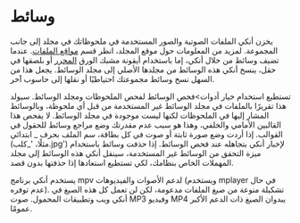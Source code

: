 # وسائط

يخزن أنكي الملفات الصوتية والصور المستخدمة في ملحوظاتك في مجلد إلى جانب المجموعة.
لمزيد من المعلومات حول موقع المجلد، انظر قسم [مواقع الملفات](files.md).
عندما تضيف وسائط من خلال أنكي، إما باستخدام أيقونة مشبك الورق [المحرر](editing.md)
أو بلصقها في حقل، ينسخ أنكي هذه الوسائط من مجلدها الأصلي إلى مجلد الوسائط.
يجعل هذا من السهل نسخ وسائط مجموعتك احتياطيًا أو نقلها إلى حاسوب آخر.

تستطيع استخدام خيار أدوات&gt;فحص الوسائط لفحص الملحوظات ومجلد الوسائط.
سيولد هذا تقريرًا بالملفات في مجلد الوسائط غير المستخدمة من قبل أي ملحوظة، وبالوسائط
المشار إليها في الملحوظات لكنها ليست موجودة في مجلد الوسائط. لا يفحص هذا
القالبين الأمامي والخلفي، وهذا هو سبب عدم مقدرتك وضع مراجع وسائط للحقول في القوالب.
إذا أردت وضع صورة ثابتة أو صوت في كل بطاقة، سم الملف بحرف \_ ابتدائي (مثلًا، '\_كلب.jpg')
لإخبار أنكي بتجاهله عند فحص الوسائط. إذا حذفت وسائط باستخدام ميزة التحقق من
الوسائط غير المستخدمة، سينقل أنكي هذه الوسائط إلى مجلد المهملات الخاص بنظامك، لكي تستطيع
استعادها إذا حذفتها بدون قصد.

يستخدم أنكي برنامج mpv لدعم الأصوات والفيديوهات (ويستخدم mplayer في حال عدم توفره).
تشكيلة منوعة من صيغ الملفات مدعومة، لكن لن تعمل كل هذه الصيغ في أنكي ويب وتطبيقات المحمول.
صوت MP3 وفيديو MP4 يبدوان الصيغ ذات الدعم الأكبر عمومًا.
